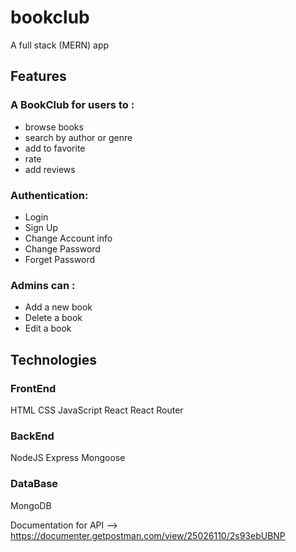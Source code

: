 # bookclub
A full stack (MERN) app 

## Features

### A BookClub for users to :
* browse books
* search by author or genre
* add to favorite
* rate
* add reviews

### Authentication:

* Login
* Sign Up
* Change Account info
* Change Password
* Forget Password


### Admins can :
* Add a new book
* Delete a book
* Edit a book

## Technologies


### FrontEnd

HTML
CSS
JavaScript
React
React Router

### BackEnd

NodeJS
Express
Mongoose

### DataBase
MongoDB


Documentation for API --> 
https://documenter.getpostman.com/view/25026110/2s93ebUBNP
